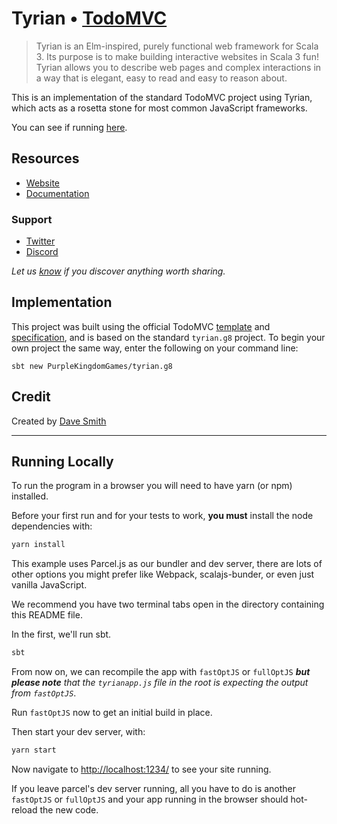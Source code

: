 # Tyrian • [TodoMVC](http://todomvc.com)

> Tyrian is an Elm-inspired, purely functional web framework for Scala 3. Its purpose is to make building interactive websites in Scala 3 fun! Tyrian allows you to describe web pages and complex interactions in a way that is elegant, easy to read and easy to reason about.

This is an implementation of the standard TodoMVC project using Tyrian, which acts as a rosetta stone for most common JavaScript frameworks.

You can see if running [here](https://purplekingdomgames.github.io/tyrian-todo/).

## Resources

- [Website](https://tyrian.indigoengine.io/)
- [Documentation](https://tyrian.indigoengine.io/concepts/guided-tour/)

### Support

- [Twitter](https://twitter.com/indigoengine)
- [Discord](https://discord.gg/b5CD47g)

*Let us [know](https://github.com/PurpleKingdomGames/tyrian/issues) if you discover anything worth sharing.*

## Implementation

This project was built using the official TodoMVC [template](https://github.com/tastejs/todomvc-app-template) and [specification](https://github.com/tastejs/todomvc/blob/master/app-spec.md), and is based on the standard `tyrian.g8` project. To begin your own project the same way, enter the following on your command line:

`sbt new PurpleKingdomGames/tyrian.g8`

## Credit

Created by [Dave Smith](https://github.com/davesmith00000)

---

## Running Locally

To run the program in a browser you will need to have yarn (or npm) installed.

Before your first run and for your tests to work, **you must** install the node dependencies with:

```sh
yarn install
```

This example uses Parcel.js as our bundler and dev server, there are lots of other options you might prefer like Webpack, scalajs-bunder, or even just vanilla JavaScript.

We recommend you have two terminal tabs open in the directory containing this README file.

In the first, we'll run sbt.

```sh
sbt
```

From now on, we can recompile the app with `fastOptJS` or `fullOptJS` _**but please note** that the `tyrianapp.js` file in the root is expecting the output from `fastOptJS`_.

Run `fastOptJS` now to get an initial build in place.

Then start your dev server, with:

```sh
yarn start
```

Now navigate to [http://localhost:1234/](http://localhost:1234/) to see your site running.

If you leave parcel's dev server running, all you have to do is another `fastOptJS` or `fullOptJS` and your app running in the browser should hot-reload the new code.
